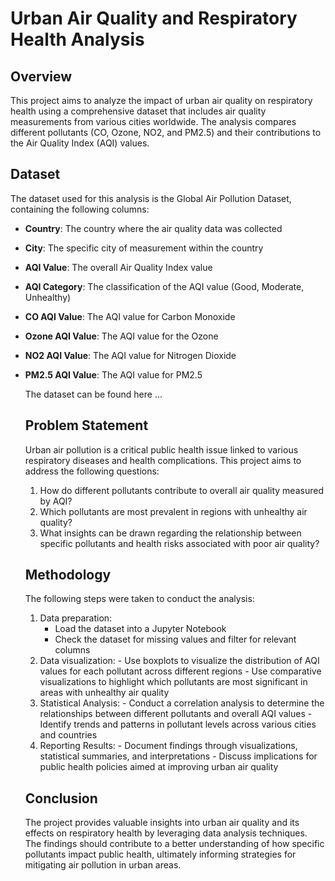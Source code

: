 # Urban Air Quality and Respiratory Health Analysis
## Overview 
This project aims to analyze the impact of urban air quality on respiratory health using a comprehensive dataset that includes air quality measurements from various cities worldwide. The analysis compares different pollutants (CO, Ozone, NO2, and PM2.5) and their contributions to the Air Quality Index (AQI) values.

## Dataset
The dataset used for this analysis is the Global Air Pollution Dataset, containing the following columns:
- **Country**: The country where the air quality data was collected
- **City**: The specific city of measurement within the country
- **AQI Value**: The overall Air Quality Index value
- **AQI Category**: The classification of the AQI value (Good, Moderate, Unhealthy)
- **CO AQI Value**: The AQI value for Carbon Monoxide
- **Ozone AQI Value**: The AQI value for the Ozone
- **NO2 AQI Value**: The AQI value for Nitrogen Dioxide
- **PM2.5 AQI Value**: The AQI value for PM2.5

  The dataset can be found here ...

  ## Problem Statement
  Urban air pollution is a critical public health issue linked to various respiratory diseases and health complications. This project aims to address the following questions:
    1. How do different pollutants contribute to overall air quality measured by AQI?
    2. Which pollutants are most prevalent in regions with unhealthy air quality?
    3. What insights can be drawn regarding the relationship between specific pollutants and health risks associated with poor air quality?

  ## Methodology
  The following steps were taken to conduct the analysis:
    1. Data preparation:
        - Load the dataset into a Jupyter Notebook
        - Check the dataset for missing values and filter for relevant columns
    2. Data visualization:
      - Use boxplots to visualize the distribution of AQI values for each pollutant across different regions
      - Use comparative visualizations to highlight which pollutants are most significant in areas with unhealthy air quality
    3. Statistical Analysis:
      - Conduct a correlation analysis to determine the relationships between different pollutants and overall AQI values
      - Identify trends and patterns in pollutant levels across various cities and countries
    4. Reporting Results:
      - Document findings through visualizations, statistical summaries, and interpretations
      - Discuss implications for public health policies aimed at improving urban air quality

  ## Conclusion
  The project provides valuable insights into urban air quality and its effects on respiratory health by leveraging data analysis techniques. The findings should contribute to a better understanding of how specific pollutants impact public health, ultimately informing strategies for mitigating air pollution in urban areas.
